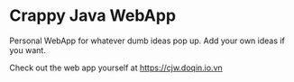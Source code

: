 # Crappy Java WebApp
Personal WebApp for whatever dumb ideas pop up.
Add your own ideas if you want.

Check out the web app yourself at https://cjw.doqin.io.vn

